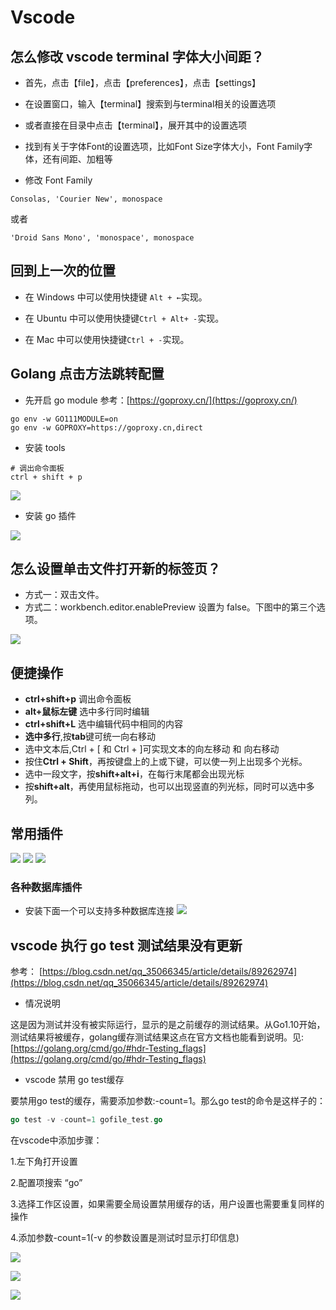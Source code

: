 # Vscode

## 怎么修改 vscode terminal 字体大小间距？

- 首先，点击【file】，点击【preferences】，点击【settings】

- 在设置窗口，输入【terminal】搜索到与terminal相关的设置选项

- 或者直接在目录中点击【terminal】，展开其中的设置选项

- 找到有关于字体Font的设置选项，比如Font Size字体大小，Font Family字体，还有间距、加粗等

- 修改 Font Family

```shell
Consolas, 'Courier New', monospace
```

或者

```shell
'Droid Sans Mono', 'monospace', monospace
```

## 回到上一次的位置

- 在 Windows 中可以使用快捷键 `Alt + ←`实现。

- 在 Ubuntu 中可以使用快捷键`Ctrl + Alt+ -`实现。

- 在 Mac 中可以使用快捷键`Ctrl + -`实现。

## Golang 点击方法跳转配置

- 先开启 go module 参考：[https://goproxy.cn/](https://goproxy.cn/)

```shell
go env -w GO111MODULE=on
go env -w GOPROXY=https://goproxy.cn,direct
```

- 安装 tools

```shell
# 调出命令面板
ctrl + shift + p
```

![](./images/golang-tools.png)

- 安装 go 插件

![](./images/extension-go.png)

## 怎么设置单击文件打开新的标签页？

- 方式一：双击文件。
- 方式二：workbench.editor.enablePreview 设置为 false。下图中的第三个选项。

![](./images/image-1.png)

## 便捷操作

- **ctrl+shift+p**  调出命令面板
- **alt+鼠标左键**  选中多行同时编辑
- **ctrl+shift+L**  选中编辑代码中相同的内容
- **选中多行**,按**tab**键可统一向右移动
- 选中文本后,Ctrl  +  \[      和   Ctrl  +  ]可实现文本的向左移动 和 向右移动
- 按住**Ctrl + Shift**，再按键盘上的上或下键，可以使一列上出现多个光标。
- 选中一段文字，按**shift+alt+i**，在每行末尾都会出现光标
- 按**shift+alt**，再使用鼠标拖动，也可以出现竖直的列光标，同时可以选中多列。

## 常用插件

![](./images/extension-1.png)
![](./images/extension-2.png)
![](./images/extension-3.png)

### 各种数据库插件

- 安装下面一个可以支持多种数据库连接
![](./images/extension-4.png)

## vscode 执行 go test 测试结果没有更新

参考：
[https://blog.csdn.net/qq_35066345/article/details/89262974](https://blog.csdn.net/qq_35066345/article/details/89262974)

- 情况说明

这是因为测试并没有被实际运行，显示的是之前缓存的测试结果。从Go1.10开始，测试结果将被缓存，golang缓存测试结果这点在官方文档也能看到说明。见:[https://golang.org/cmd/go/#hdr-Testing_flags](https://golang.org/cmd/go/#hdr-Testing_flags)

- vscode 禁用 go test缓存

要禁用go test的缓存，需要添加参数:-count=1。那么go test的命令是这样子的：

```go
go test -v -count=1 gofile_test.go
```

在vscode中添加步骤：

1.左下角打开设置

2.配置项搜索 “go”

3.选择工作区设置，如果需要全局设置禁用缓存的话，用户设置也需要重复同样的操作

4.添加参数-count=1(-v 的参数设置是测试时显示打印信息)

![](./images/go-test-1.png)

![](./images/go-test-2.png)

![](./images/go-test-3.png)

